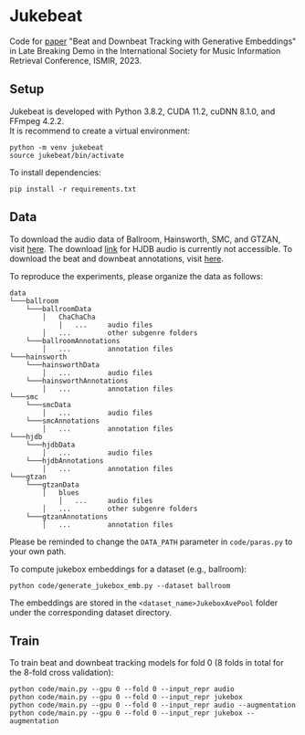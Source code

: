 # Jukebeat

Code for [paper](http://ismir2023program.ismir.net/lbd_363.html) "Beat and Downbeat Tracking with Generative Embeddings" in Late Breaking Demo in the International Society for Music Information Retrieval Conference, ISMIR, 2023.

## Setup

Jukebeat is developed with Python 3.8.2, CUDA 11.2, cuDNN 8.1.0, and FFmpeg 4.2.2.  
It is recommend to create a virtual environment:
```
python -m venv jukebeat
source jukebeat/bin/activate
```
To install dependencies:
```
pip install -r requirements.txt
```

## Data

To download the audio data of Ballroom, Hainsworth, SMC, and GTZAN, visit [here](https://github.com/zhaojw1998/Beat-Transformer#audio-data). The download [link](https://ddmal.music.mcgill.ca/breakscience/dbeat/) for HJDB audio is currently not accessible. To download the beat and downbeat annotations, visit [here](https://github.com/superbock/ISMIR2019).

To reproduce the experiments, please organize the data as follows:

```
data
└───ballroom
	└───ballroomData
		│	ChaChaCha
			│	...		audio files
		│	...			other subgenre folders
	└───ballroomAnnotations
		│	...			annotation files
└───hainsworth
	└───hainsworthData
		│	...			audio files
	└───hainsworthAnnotations
		│	...			annotation files
└───smc
	└───smcData
		│	...			audio files
	└───smcAnnotations
		│	...			annotation files
└───hjdb
	└───hjdbData
		│	...			audio files
	└───hjdbAnnotations
		│	...			annotation files
└───gtzan
	└───gtzanData
		│	blues
			│	...		audio files
		│	...			other subgenre folders
	└───gtzanAnnotations
		│	...			annotation files
```
Please be reminded to change the `DATA_PATH` parameter in `code/paras.py` to your own path.

To compute jukebox embeddings for a dataset (e.g., ballroom):
```
python code/generate_jukebox_emb.py --dataset ballroom
```
The embeddings are stored in the `<dataset_name>JukeboxAvePool` folder under the corresponding dataset directory.

## Train
To train beat and downbeat tracking models for fold 0 (8 folds in total for the 8-fold cross validation):
```
python code/main.py --gpu 0 --fold 0 --input_repr audio
python code/main.py --gpu 0 --fold 0 --input_repr jukebox
python code/main.py --gpu 0 --fold 0 --input_repr audio --augmentation
python code/main.py --gpu 0 --fold 0 --input_repr jukebox --augmentation
```
